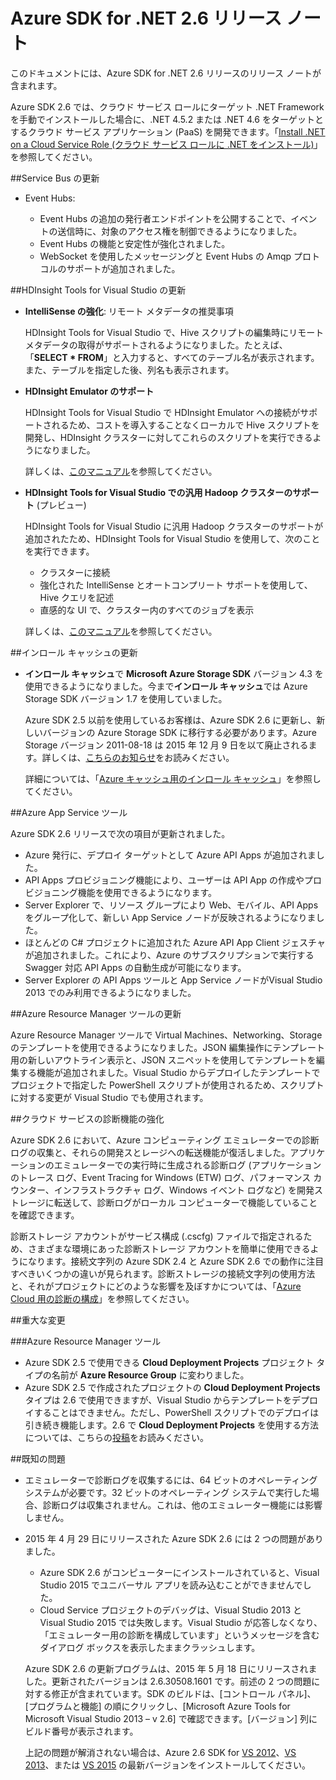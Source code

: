 <properties 
   pageTitle="Azure SDK for .NET 2.6 リリース ノート" 
   description="Azure SDK for .NET 2.6 リリース ノート" 
   services="app-service/web" 
   documentationCenter=".net" 
   authors="Juliako" 
   manager="dwrede" 
   editor=""/>

<tags
   ms.service="app-service"
   ms.devlang="multiple"
   ms.topic="article"
   ms.tgt_pltfrm="na"
   ms.workload="integration" 
   ms.date="07/08/2015"
   ms.author="juliako"/>


# Azure SDK for .NET 2.6 リリース ノート

このドキュメントには、Azure SDK for .NET 2.6 リリースのリリース ノートが含まれます。

Azure SDK 2.6 では、クラウド サービス ロールにターゲット .NET Framework を手動でインストールした場合に、.NET 4.5.2 または .NET 4.6 をターゲットとするクラウド サービス アプリケーション (PaaS) を開発できます。「[Install .NET on a Cloud Service Role (クラウド サービス ロールに .NET をインストール)](http://go.microsoft.com/fwlink/?LinkID=309796)」を参照してください。


##Service Bus の更新

- Event Hubs: 

	- Event Hubs の追加の発行者エンドポイントを公開することで、イベントの送信時に、対象のアクセス権を制御できるようになりました。
	- Event Hubs の機能と安定性が強化されました。
	- WebSocket を使用したメッセージングと Event Hubs の Amqp プロトコルのサポートが追加されました。

##HDInsight Tools for Visual Studio の更新

- **IntelliSense の強化**: リモート メタデータの推奨事項

	HDInsight Tools for Visual Studio で、Hive スクリプトの編集時にリモート メタデータの取得がサポートされるようになりました。たとえば、「**SELECT * FROM**」と入力すると、すべてのテーブル名が表示されます。また、テーブルを指定した後、列名も表示されます。

- **HDInsight Emulator のサポート**

	HDInsight Tools for Visual Studio で HDInsight Emulator への接続がサポートされるため、コストを導入することなくローカルで Hive スクリプトを開発し、HDInsight クラスターに対してこれらのスクリプトを実行できるようになりました。

	詳しくは、[このマニュアル](http://go.microsoft.com/fwlink/?LinkID=529540&clcid=0x409)を参照してください。

- **HDInsight Tools for Visual Studio での汎用 Hadoop クラスターのサポート** (プレビュー)

	HDInsight Tools for Visual Studio に汎用 Hadoop クラスターのサポートが追加されたため、HDInsight Tools for Visual Studio を使用して、次のことを実行できます。

	- クラスターに接続 
	- 強化された IntelliSense とオートコンプリート サポートを使用して、Hive クエリを記述 
	- 直感的な UI で、クラスター内のすべてのジョブを表示 

	詳しくは、[このマニュアル](http://go.microsoft.com/fwlink/?LinkID=529540&clcid=0x409)を参照してください。

##インロール キャッシュの更新

- **インロール キャッシュ**で **Microsoft Azure Storage SDK** バージョン 4.3 を使用できるようになりました。今まで**インロール キャッシュ**では Azure Storage SDK バージョン 1.7 を使用していました。

	Azure SDK 2.5 以前を使用しているお客様は、Azure SDK 2.6 に更新し、新しいバージョンの Azure Storage SDK に移行する必要があります。Azure Storage バージョン 2011-08-18 は 2015 年 12 月 9 日を以て廃止されるます。詳しくは、[こちらのお知らせ](http://azure.microsoft.com/blog/2014/08/04/microsoft-azure-storage-service-version-removal/)をお読みください。

	詳細については、「[Azure キャッシュ用のインロール キャッシュ](https://msdn.microsoft.com/library/azure/dn386103.aspx)」を参照してください。

##Azure App Service ツール

Azure SDK 2.6 リリースで次の項目が更新されました。

- Azure 発行に、デプロイ ターゲットとして Azure API Apps が追加されました。
- API Apps プロビジョニング機能により、ユーザーは API App の作成やプロビジョニング機能を使用できるようになります。
- Server Explorer で、リソース グループにより Web、モバイル、API Apps をグループ化して、新しい App Service ノードが反映されるようになりました。
- ほとんどの C# プロジェクトに追加された Azure API App Client ジェスチャが追加されました。これにより、Azure のサブスクリプションで実行する Swagger 対応 API Apps の自動生成が可能になります。
- Server Explorer の API Apps ツールと App Service ノードがVisual Studio 2013 でのみ利用できるようになりました。 

##Azure Resource Manager ツールの更新

Azure Resource Manager ツールで Virtual Machines、Networking、Storage のテンプレートを使用できるようになりました。JSON 編集操作にテンプレート用の新しいアウトライン表示と、JSON スニペットを使用してテンプレートを編集する機能が追加されました。Visual Studio からデプロイしたテンプレートでプロジェクトで指定した PowerShell スクリプトが使用されるため、スクリプトに対する変更が Visual Studio でも使用されます。

##クラウド サービスの診断機能の強化

Azure SDK 2.6 において、Azure コンピューティング エミュレーターでの診断ログの収集と、それらの開発スとレージへの転送機能が復活しました。アプリケーションのエミュレーターでの実行時に生成される診断ログ (アプリケーションのトレース ログ、Event Tracing for Windows (ETW) ログ、パフォーマンス カウンター、インフラストラクチャ ログ、Windows イベント ログなど) を開発ストレージに転送して、診断ログがローカル コンピューターで機能していることを確認できます。

診断ストレージ アカウントがサービス構成 (.cscfg) ファイルで指定されるため、さまざまな環境にあった診断ストレージ アカウントを簡単に使用できるようになります。接続文字列の Azure SDK 2.4 と Azure SDK 2.6 での動作に注目すべきいくつかの違いが見られます。診断ストレージの接続文字列の使用方法と、それがプロジェクトにどのような影響を及ぼすかについては、「[Azure Cloud 用の診断の構成](http://go.microsoft.com/fwlink/?LinkID=532784)」を参照してください。

##重大な変更

###Azure Resource Manager ツール 

- Azure SDK 2.5 で使用できる **Cloud Deployment Projects** プロジェクト タイプの名前が **Azure Resource Group** に変わりました。
- Azure SDK 2.5 で作成されたプロジェクトの **Cloud Deployment Projects** タイプは 2.6 で使用できますが、Visual Studio からテンプレートをデプロイすることはできません。ただし、PowerShell スクリプトでのデプロイは引き続き機能します。2.6 で **Cloud Deployment Projects** を使用する方法については、こちらの[投稿](http://go.microsoft.com/fwlink/?LinkID=534086)をお読みください。
 
##既知の問題

- エミュレーターで診断ログを収集するには、64 ビットのオペレーティング システムが必要です。32 ビットのオペレーティング システムで実行した場合、診断ログは収集されません。これは、他のエミュレーター機能には影響しません。 

- 2015 年 4 月 29 日にリリースされた Azure SDK 2.6 には 2 つの問題がありました。

	- Azure SDK 2.6 がコンピューターにインストールされていると、Visual Studio 2015 でユニバーサル アプリを読み込むことができませんでした。
	- Cloud Service プロジェクトのデバッグは、Visual Studio 2013 と Visual Studio 2015 では失敗します。Visual Studio が応答しなくなり、「エミュレーター用の診断を構成しています」というメッセージを含むダイアログ ボックスを表示したままクラッシュします。
	
	Azure SDK 2.6 の更新プログラムは、2015 年 5 月 18 日にリリースされました。更新されたバージョンは 2.6.30508.1601 です。前述の 2 つの問題に対する修正が含まれています。SDK のビルドは、[コントロール パネル]、[プログラムと機能] の順にクリックし、[Microsoft Azure Tools for Microsoft Visual Studio 2013 – v 2.6] で確認できます。[バージョン] 列にビルド番号が表示されます。

	上記の問題が解消されない場合は、Azure 2.6 SDK for [VS 2012](http://go.microsoft.com/fwlink/p/?linkid=323511&clcid=0x409)、[VS 2013](http://go.microsoft.com/fwlink/p/?linkid=323510&clcid=0x409)、または [VS 2015](http://go.microsoft.com/fwlink/?linkid=518003&clcid=0x409) の最新バージョンをインストールしてください。
 

<!---HONumber=August15_HO6-->